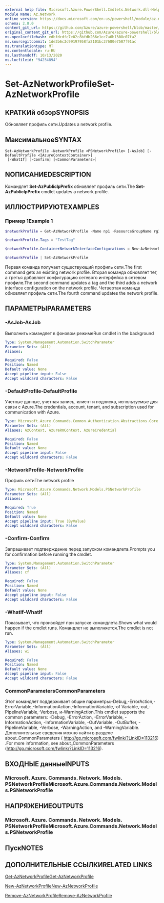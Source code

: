 ```yaml
---
external help file: Microsoft.Azure.PowerShell.Cmdlets.Network.dll-Help.xml
Module Name: Az.Network
online version: https://docs.microsoft.com/en-us/powershell/module/az.network/set-aznetworkprofile
schema: 2.0.0
content_git_url: https://github.com/Azure/azure-powershell/blob/master/src/Network/Network/help/Set-AzNetworkProfile.md
original_content_git_url: https://github.com/Azure/azure-powershell/blob/master/src/Network/Network/help/Set-AzNetworkProfile.md
ms.openlocfilehash: edbfdcdfc7e02c8bfdb266e1ec7a6b1308c07fa2
ms.sourcegitcommit: 1de2b6c3c99197958fa2101bc37680e7507f91ac
ms.translationtype: MT
ms.contentlocale: ru-RU
ms.lasthandoff: 10/13/2020
ms.locfileid: "94234894"
---
```

# <span data-ttu-id="4ee4f-101">Set-AzNetworkProfile</span><span class="sxs-lookup"><span data-stu-id="4ee4f-101">Set-AzNetworkProfile</span></span>

## <span data-ttu-id="4ee4f-102">КРАТКИй обзор</span><span class="sxs-lookup"><span data-stu-id="4ee4f-102">SYNOPSIS</span></span>
<span data-ttu-id="4ee4f-103">Обновляет профиль сети.</span><span class="sxs-lookup"><span data-stu-id="4ee4f-103">Updates a network profile.</span></span>

## <span data-ttu-id="4ee4f-104">Максимальное</span><span class="sxs-lookup"><span data-stu-id="4ee4f-104">SYNTAX</span></span>

```
Set-AzNetworkProfile -NetworkProfile <PSNetworkProfile> [-AsJob] [-DefaultProfile <IAzureContextContainer>]
 [-WhatIf] [-Confirm] [<CommonParameters>]
```

## <span data-ttu-id="4ee4f-105">NОПИСАНИЕ</span><span class="sxs-lookup"><span data-stu-id="4ee4f-105">DESCRIPTION</span></span>
<span data-ttu-id="4ee4f-106">Командлет **Set-AzPublicIpPrefix** обновляет профиль сети.</span><span class="sxs-lookup"><span data-stu-id="4ee4f-106">The **Set-AzPublicIpPrefix** cmdlet updates a network profile.</span></span>

## <span data-ttu-id="4ee4f-107">ИЛЛЮСТРИРУЮТ</span><span class="sxs-lookup"><span data-stu-id="4ee4f-107">EXAMPLES</span></span>

### <span data-ttu-id="4ee4f-108">Пример 1</span><span class="sxs-lookup"><span data-stu-id="4ee4f-108">Example 1</span></span>
```powershell
$networkProfile = Get-AzNetworkProfile -Name np1 -ResourceGroupName rg1

$networkProfile.Tags = "TestTag"

$networkProfile.ContainerNetworkInterfaceConfigurations = New-AzNetworkProfileContainerNicConfig -Name cnicconfig1

$networkProfile | Set-AzNetworkProfile
```

<span data-ttu-id="4ee4f-109">Первая команда получает существующий профиль сети.</span><span class="sxs-lookup"><span data-stu-id="4ee4f-109">The first command gets an existing network profile.</span></span> <span data-ttu-id="4ee4f-110">Вторая команда обновляет тег, а третья добавляет конфигурацию сетевого интерфейса в сетевом профиле.</span><span class="sxs-lookup"><span data-stu-id="4ee4f-110">The second command updates a tag and the third adds a network interface configuration on the network profile.</span></span> <span data-ttu-id="4ee4f-111">Четвертая команда обновляет профиль сети.</span><span class="sxs-lookup"><span data-stu-id="4ee4f-111">The fourth command updates the network profile.</span></span>

## <span data-ttu-id="4ee4f-112">ПАРАМЕТРЫ</span><span class="sxs-lookup"><span data-stu-id="4ee4f-112">PARAMETERS</span></span>

### <span data-ttu-id="4ee4f-113">-AsJob</span><span class="sxs-lookup"><span data-stu-id="4ee4f-113">-AsJob</span></span>
<span data-ttu-id="4ee4f-114">Выполнить командлет в фоновом режиме</span><span class="sxs-lookup"><span data-stu-id="4ee4f-114">Run cmdlet in the background</span></span>

```yaml
Type: System.Management.Automation.SwitchParameter
Parameter Sets: (All)
Aliases:

Required: False
Position: Named
Default value: None
Accept pipeline input: False
Accept wildcard characters: False
```

### <span data-ttu-id="4ee4f-115">-DefaultProfile</span><span class="sxs-lookup"><span data-stu-id="4ee4f-115">-DefaultProfile</span></span>
<span data-ttu-id="4ee4f-116">Учетные данные, учетная запись, клиент и подписка, используемые для связи с Azure.</span><span class="sxs-lookup"><span data-stu-id="4ee4f-116">The credentials, account, tenant, and subscription used for communication with Azure.</span></span>

```yaml
Type: Microsoft.Azure.Commands.Common.Authentication.Abstractions.Core.IAzureContextContainer
Parameter Sets: (All)
Aliases: AzContext, AzureRmContext, AzureCredential

Required: False
Position: Named
Default value: None
Accept pipeline input: False
Accept wildcard characters: False
```

### <span data-ttu-id="4ee4f-117">-NetworkProfile</span><span class="sxs-lookup"><span data-stu-id="4ee4f-117">-NetworkProfile</span></span>
<span data-ttu-id="4ee4f-118">Профиль сети</span><span class="sxs-lookup"><span data-stu-id="4ee4f-118">The network profile</span></span>

```yaml
Type: Microsoft.Azure.Commands.Network.Models.PSNetworkProfile
Parameter Sets: (All)
Aliases:

Required: True
Position: Named
Default value: None
Accept pipeline input: True (ByValue)
Accept wildcard characters: False
```

### <span data-ttu-id="4ee4f-119">-Confirm</span><span class="sxs-lookup"><span data-stu-id="4ee4f-119">-Confirm</span></span>
<span data-ttu-id="4ee4f-120">Запрашивает подтверждение перед запуском командлета.</span><span class="sxs-lookup"><span data-stu-id="4ee4f-120">Prompts you for confirmation before running the cmdlet.</span></span>

```yaml
Type: System.Management.Automation.SwitchParameter
Parameter Sets: (All)
Aliases: cf

Required: False
Position: Named
Default value: None
Accept pipeline input: False
Accept wildcard characters: False
```

### <span data-ttu-id="4ee4f-121">-WhatIf</span><span class="sxs-lookup"><span data-stu-id="4ee4f-121">-WhatIf</span></span>
<span data-ttu-id="4ee4f-122">Показывает, что произойдет при запуске командлета.</span><span class="sxs-lookup"><span data-stu-id="4ee4f-122">Shows what would happen if the cmdlet runs.</span></span>
<span data-ttu-id="4ee4f-123">Командлет не выполняется.</span><span class="sxs-lookup"><span data-stu-id="4ee4f-123">The cmdlet is not run.</span></span>

```yaml
Type: System.Management.Automation.SwitchParameter
Parameter Sets: (All)
Aliases: wi

Required: False
Position: Named
Default value: None
Accept pipeline input: False
Accept wildcard characters: False
```

### <span data-ttu-id="4ee4f-124">CommonParameters</span><span class="sxs-lookup"><span data-stu-id="4ee4f-124">CommonParameters</span></span>
<span data-ttu-id="4ee4f-125">Этот командлет поддерживает общие параметры:-Debug,-ErrorAction,-ErrorVariable,-InformationAction,-InformationVariable,-of Variable,-out,-PipelineVariable,-Verbose, и-WarningAction.</span><span class="sxs-lookup"><span data-stu-id="4ee4f-125">This cmdlet supports the common parameters: -Debug, -ErrorAction, -ErrorVariable, -InformationAction, -InformationVariable, -OutVariable, -OutBuffer, -PipelineVariable, -Verbose, -WarningAction, and -WarningVariable.</span></span> <span data-ttu-id="4ee4f-126">Дополнительные сведения можно найти в разделе about_CommonParameters ( http://go.microsoft.com/fwlink/?LinkID=113216) .</span><span class="sxs-lookup"><span data-stu-id="4ee4f-126">For more information, see about_CommonParameters (http://go.microsoft.com/fwlink/?LinkID=113216).</span></span>

## <span data-ttu-id="4ee4f-127">ВХОДНЫЕ данные</span><span class="sxs-lookup"><span data-stu-id="4ee4f-127">INPUTS</span></span>

### <span data-ttu-id="4ee4f-128">Microsoft. Azure. Commands. Network. Models. PSNetworkProfile</span><span class="sxs-lookup"><span data-stu-id="4ee4f-128">Microsoft.Azure.Commands.Network.Models.PSNetworkProfile</span></span>

## <span data-ttu-id="4ee4f-129">НАПРЯЖЕНИЕ</span><span class="sxs-lookup"><span data-stu-id="4ee4f-129">OUTPUTS</span></span>

### <span data-ttu-id="4ee4f-130">Microsoft. Azure. Commands. Network. Models. PSNetworkProfile</span><span class="sxs-lookup"><span data-stu-id="4ee4f-130">Microsoft.Azure.Commands.Network.Models.PSNetworkProfile</span></span>

## <span data-ttu-id="4ee4f-131">Пуск</span><span class="sxs-lookup"><span data-stu-id="4ee4f-131">NOTES</span></span>

## <span data-ttu-id="4ee4f-132">ДОПОЛНИТЕЛЬНЫЕ ССЫЛКИ</span><span class="sxs-lookup"><span data-stu-id="4ee4f-132">RELATED LINKS</span></span>

[<span data-ttu-id="4ee4f-133">Get-AzNetworkProfile</span><span class="sxs-lookup"><span data-stu-id="4ee4f-133">Get-AzNetworkProfile</span></span>](./Get-AzNetworkProfile.md)

[<span data-ttu-id="4ee4f-134">New-AzNetworkProfile</span><span class="sxs-lookup"><span data-stu-id="4ee4f-134">New-AzNetworkProfile</span></span>](./New-AzNetworkProfile.md)

[<span data-ttu-id="4ee4f-135">Remove-AzNetworkProfile</span><span class="sxs-lookup"><span data-stu-id="4ee4f-135">Remove-AzNetworkProfile</span></span>](./Remove-AzNetworkProfile.md)
